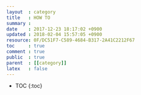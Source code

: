```yaml
---
layout  : category
title   : HOW TO
summary :
date    : 2017-12-23 18:17:02 +0900
updated : 2018-02-04 15:57:05 +0900
resource: 0F/DC51F7-C589-4684-B317-2A41C2212F67
toc     : true
comment : true
public  : true
parent  : [[category]]
latex   : false
---
```

* TOC
{:toc}

